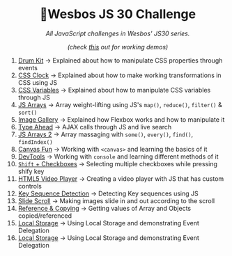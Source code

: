<h1 style="text-align: center;">🦄Wesbos JS 30 Challenge</h1>
<p style="text-align: center;"><i>All JavaScript challenges in Wesbos' JS30 series.</i></p>
<p style="text-align: center;"><i>(check <a href="https://absphreak.github.io/wesbosJS30/">this</a> out for working demos)</i></p>

1. [Drum Kit](https://absphreak.github.io/wesbosJS30/01drumKit) → Explained about how to manipulate CSS properties through events
2. [CSS Clock](https://absphreak.github.io/wesbosJS30/02cssClock) → Explained about how to make working transformations in CSS using JS
3. [CSS Variables](https://absphreak.github.io/wesbosJS30/03cssVars) → Explained about how to manipulate CSS variables through JS
4. [JS Arrays](https://absphreak.github.io/wesbosJS30/04JSarrays) → Array weight-lifting using JS's `map()`, `reduce()`, `filter()` & `sort()`
5. [Image Gallery](https://absphreak.github.io/wesbosJS30/05imageGallery) → Explained how Flexbox works and how to manipulate it
6. [Type Ahead](https://absphreak.github.io/wesbosJS30/06typeAhead) → AJAX calls through JS and live search
7. [JS Arrays 2](https://absphreak.github.io/wesbosJS30/07JSarrays2) → Array massaging with `some()`, `every()`, `find()`, `findIndex()`
8. [Canvas Fun](https://absphreak.github.io/wesbosJS30/08Canvas) → Working with `<canvas>` and learning the basics of it
9. [DevTools](https://absphreak.github.io/wesbosJS30/09devTools) → Working with `console` and learning different methods of it
10. [`Shift` + Checkboxes](https://absphreak.github.io/wesbosJS30/10checkboxes) → Selecting multiple checkboxes while pressing shify key
11. [HTML5 Video Player](https://absphreak.github.io/wesbosJS30/11htmlVideoPlayer) → Creating a video player with JS that has custom controls
12. [Key Sequence Detection](https://absphreak.github.io/wesbosJS30/12keySeq) → Detecting Key sequences using JS
13. [Slide Scroll](https://absphreak.github.io/wesbosJS30/13slideScroll) → Making images slide in and out according to the scroll
14. [Reference & Copying](https://absphreak.github.io/wesbosJS30/14references) → Getting values of Array and Objects copied/referenced
15. [Local Storage](https://absphreak.github.io/wesbosJS30/15localStore) → Using Local Storage and demonstrating Event Delegation
16. [Local Storage](https://absphreak.github.io/wesbosJS30/15localStore) → Using Local Storage and demonstrating Event Delegation







